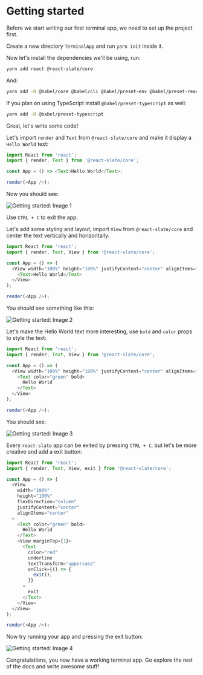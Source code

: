 # Getting started

Before we start writing our first terminal app, we need to set up the project first.

Create a new directory `TerminalApp` and run `yarn init` inside it.
   
Now let's install the dependencies we'll be using, run:

```bash
yarn add react @react-slate/core
```

And:

```bash
yarn add -D @babel/core @babel/cli @babel/preset-env @babel/preset-react
```

If you plan on using TypeScript install `@babel/preset-typescript` as well:

```bash
yarn add -D @babel/preset-typescript
```

Great, let's write some code!

Let's import `render` and `Text` from `@react-slate/core` and make it display a `Hello World` text:

```js
import React from 'react';
import { render, Text } from '@react-slate/core';

const App = () => <Text>Hello World</Text>;

render(<App />);
```

Now you should see:

![Getting started: Image 1](/_assets/getting_started_1.png)

Use `CTRL + C` to exit the app.

Let's add some styling and layout, import `View` from `@react-slate/core` and center the text vertically and horizontally:

```js
import React from 'react';
import { render, Text, View } from '@react-slate/core';

const App = () => (
  <View width="100%" height="100%" justifyContent="center" alignItems="center">
    <Text>Hello World</Text>
  </View>
);

render(<App />);
```

You should see something like this:

![Getting started: Image 2](/_assets/getting_started_2.png)

Let's make the Hello World text more interesting, use `bold` and `color` props to style the text:

```js
import React from 'react';
import { render, Text, View } from '@react-slate/core';

const App = () => (
  <View width="100%" height="100%" justifyContent="center" alignItems="center">
    <Text color="green" bold>
      Hello World
    </Text>
  </View>
);

render(<App />);
```
You should see:

![Getting started: Image 3](/_assets/getting_started_3.png)

Every `react-slate` app can be exited by pressing `CTRL + C`, but let's be more creative and add a exit button:

```js
import React from 'react';
import { render, Text, View, exit } from '@react-slate/core';

const App = () => (
  <View
    width="100%"
    height="100%"
    flexDirection="column"
    justifyContent="center"
    alignItems="center"
  >
    <Text color="green" bold>
      Hello World
    </Text>
    <View marginTop={1}>
      <Text
        color="red"
        underline
        textTransform="uppercase"
        onClick={() => {
          exit();
        }}
      >
        exit
      </Text>
    </View>
  </View>
);

render(<App />);
```

Now try running your app and pressing the exit button:

![Getting started: Image 4](/_assets/getting_started_4.png)

Congratulations, you now have a working terminal app. Go explore the rest of the docs and write awesome stuff!
